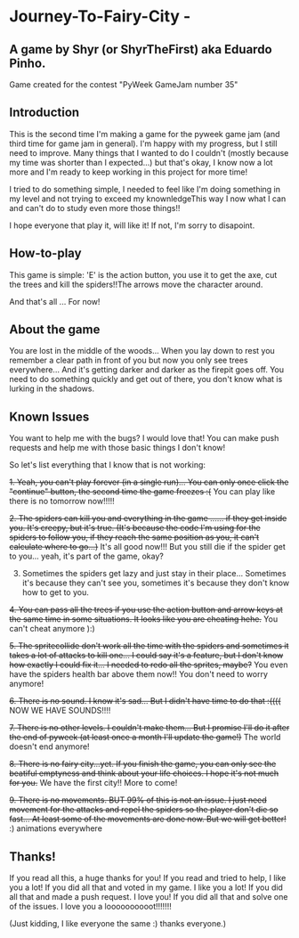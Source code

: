 # Journey-To-Fairy-City - 
A game by Shyr (or ShyrTheFirst) aka Eduardo Pinho.
-----------------------------------------------------------------------------------------------------------------
Game created for the contest "PyWeek GameJam number 35"

Introduction
-----------------------------------------------------------------------------------------------------------------
This is the second time I'm making a game for the pyweek game jam (and third time for game jam in general). I'm happy with my progress, but I still need to improve. Many things that I wanted to do I couldn't (mostly because my time was shorter than I expected...) but that's okay, I know now a lot more and I'm ready to keep working in this project for more time!

I tried to do something simple, I needed to feel like I'm doing something in my level and not trying to exceed my knownledgeThis way I now what I can and can't do to study even more those things!! 

I hope everyone that play it, will like it! If not, I'm sorry to disapoint.

How-to-play
-----------------------------------------------------------------------------------------------------------------
This game is simple: 'E' is the action button, you use it to get the axe, cut the trees and kill the spiders!!The arrows move the character around.

And that's all ... For now!


About the game
-----------------------------------------------------------------------------------------------------------------
You are lost in the middle of the woods... When you lay down to rest you remember a clear path in front of you but now you only see trees everywhere... And it's getting darker and darker as the firepit goes off. You need to do something quickly and get out of there, you don't know what is lurking in the shadows.


Known Issues
-----------------------------------------------------------------------------------------------------------------
You want to help me with the bugs? I would love that! You can make push requests and help me with those basic things I don't know!

So let's list everything that I know that is not working:

~~1. Yeah, you can't play forever (in a single run)... You can only once click the "continue" button, the second time the game freezes :(~~ You can play like there is no tomorrow now!!!!!

~~2. The spiders can kill you and everything in the game ...... if they get inside you. It's creepy, but it's true. (It's because the code I'm using for the spiders to follow you, if they reach the same position as you, it can't calculate where to go...)~~ It's all good now!!! But you still die if the spider get to you... yeah, it's part of the game, okay?

3. Sometimes the spiders get lazy and just stay in their place... Sometimes it's because they can't see you, sometimes it's because they don't know how to get to you.
 
~~4. You can pass all the trees if you use the action button and arrow keys at the same time in some situations. It looks like you are cheating hehe.~~ You can't cheat anymore ):)
 
~~5. The spritecollide don't work all the time with the spiders and sometimes it takes a lot of attacks to kill one... I could say it's a feature, but I don't know how exactly I could fix it... I needed to redo all the sprites, maybe?~~ You even have the spiders health bar above them now!! You don't need to worry anymore!

~~6. There is no sound. I know it's sad... But I didn't have time to do that :((((~~ NOW WE HAVE SOUNDS!!!!

~~7. There is no other levels. I couldn't make them... But I promise I'll do it after the end of pyweek (at least once a month I'll update the game!)~~ The world doesn't end anymore!
 
~~8. There is no fairy city...yet. If you finish the game, you can only see the beatiful emptyness and think about your life choices. I hope it's not much for you.~~ We have the first city!! More to come!

~~9. There is no movements. BUT 99% of this is not an issue. ~~I just need movement for the attacks and repel the spiders so the player don't die so fast...~~ At least some of the movements are done now. But we will get better!~~ :) animations everywhere


Thanks!
-----------------------------------------------------------------------------------------------------------------
If you read all this, a huge thanks for you!
If you read and tried to help, I like you a lot!
If you did all that and voted in my game. I like you a lot!
If you did all that and made a push request. I love you!
If you did all that and solve one of the issues. I love you a loooooooooot!!!!!!!





(Just kidding, I like everyone the same :) thanks everyone.)
